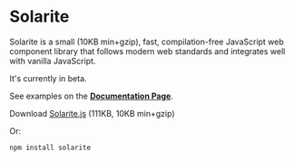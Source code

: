 # Solarite

Solarite is a small (10KB min+gzip), fast, compilation-free JavaScript web component library that follows modern web standards and integrates well with vanilla JavaScript.

It's currently in beta.

See examples on the **[Documentation Page](https://vorticode.github.io/solarite/)**.

Download [Solarite.js](https://vorticode.github.io/solarite/dist/Solarite.js) (111KB, 10KB min+gzip)

Or:

`npm install solarite`
